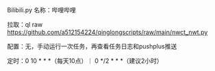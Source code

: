 Bilibili.py
名称：哔哩哔哩

拉取：ql raw https://github.com/a512154224/qinglongscripts/raw/main/nwct_nwt.py

配置：无，手动运行一次任务，再查看任务日志和pushplus推送

定时：0 10 * * *（每天10点）｜ 0 */2 * * *（建议2小时）
